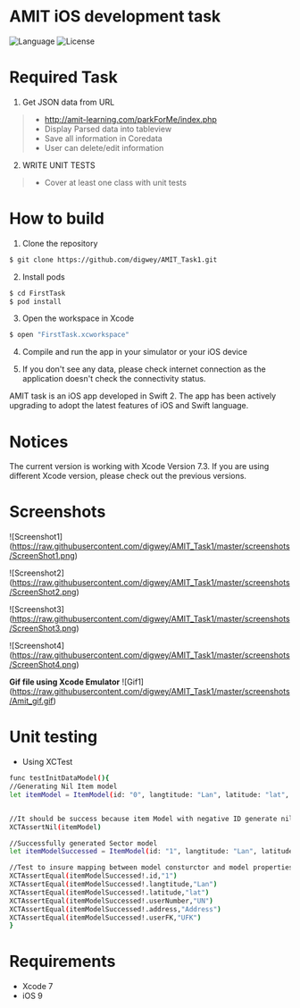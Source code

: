 AMIT iOS development task
============
![Language](https://img.shields.io/badge/language-Swift%202-orange.svg)
![License](https://img.shields.io/badge/AMIT-First%20Task-green.svg)


# Required Task 
1) Get JSON data from URL
> - http://amit-learning.com/parkForMe/index.php
> - Display Parsed data into tableview
> - Save all information in Coredata
> - User can delete/edit information 

2) WRITE UNIT TESTS
> - Cover at least one class with unit tests

# How to build

1) Clone the repository
```bash
$ git clone https://github.com/digwey/AMIT_Task1.git
```

2) Install pods

```bash
$ cd FirstTask
$ pod install
```

3) Open the workspace in Xcode

```bash
$ open "FirstTask.xcworkspace"
```
4) Compile and run the app in your simulator or your iOS device

5) If you don't see any data, please check internet connection as the application doesn't check the connectivity status.


AMIT task is an iOS app developed in Swift 2. The app has been actively upgrading to adopt the latest features of iOS and Swift language.

# Notices
The current version is working with Xcode Version 7.3. If you are using different Xcode version, please check out the previous versions. 

# Screenshots
![Screenshot1]
(https://raw.githubusercontent.com/digwey/AMIT_Task1/master/screenshots/ScreenShot1.png)

![Screenshot2]
(https://raw.githubusercontent.com/digwey/AMIT_Task1/master/screenshots/ScreenShot2.png)

![Screenshot3]
(https://raw.githubusercontent.com/digwey/AMIT_Task1/master/screenshots/ScreenShot3.png)

![Screenshot4]
(https://raw.githubusercontent.com/digwey/AMIT_Task1/master/screenshots/ScreenShot4.png)

**Gif file using Xcode Emulator**
![Gif1]
(https://raw.githubusercontent.com/digwey/AMIT_Task1/master/screenshots/Amit_gif.gif)

# Unit testing
* Using XCTest
```bash
func testInitDataModel(){
//Generating Nil Item model
let itemModel = ItemModel(id: "0", langtitude: "Lan", latitude: "lat", userNumber: "UN", address: "Address", userFK: "UFK")


//It should be success because item Model with negative ID generate nil Model
XCTAssertNil(itemModel)

//Successfully generated Sector model
let itemModelSuccessed = ItemModel(id: "1", langtitude: "Lan", latitude: "lat", userNumber: "UN", address: "Address", userFK: "UFK")

//Test to insure mapping between model consturctor and model properties
XCTAssertEqual(itemModelSuccessed!.id,"1")
XCTAssertEqual(itemModelSuccessed!.langtitude,"Lan")
XCTAssertEqual(itemModelSuccessed!.latitude,"lat")
XCTAssertEqual(itemModelSuccessed!.userNumber,"UN")
XCTAssertEqual(itemModelSuccessed!.address,"Address")
XCTAssertEqual(itemModelSuccessed!.userFK,"UFK")
}

```

# Requirements

* Xcode 7
* iOS 9

